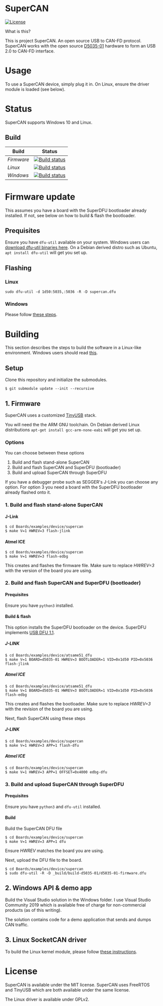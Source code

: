 # SuperCAN

[![License](https://img.shields.io/badge/license-MIT-brightgreen.svg)](https://opensource.org/licenses/MIT)

What is this?

This is project SuperCAN. An open source USB to CAN-FD protocol.
SuperCAN works with the open source [D5035-01](https://github.com/RudolphRiedel/USB_CAN-FD)
hardware to form an USB 2.0 to CAN-FD interface.

# Usage

To use a SuperCAN device, simply plug it in. On Linux, ensure the driver module is loaded (see below).

# Status

SuperCAN supports Windows 10 and Linux.


## Build

Build        | Status
------------ | -------------
*Firmware*   | [![Build status](https://ci.appveyor.com/api/projects/status/i398eskxl418rwf9?svg=true)](https://ci.appveyor.com/project/jgressmann/supercan-firmware)
*Linux*      | [![Build status](https://ci.appveyor.com/api/projects/status/knw9udgvlal4u3b0?svg=true)](https://ci.appveyor.com/project/jgressmann/supercan-linux)
*Windows*    | [![Build status](https://ci.appveyor.com/api/projects/status/p25qholxtadg71ej?svg=true)](https://ci.appveyor.com/project/jgressmann/supercan-windows)

# Firmware update

This assumes you have a board with the SuperDFU bootloader already installed. If not, see below on how to build & flash the bootloader.

## Prequisites

Ensure you have `dfu-util` available on your system. Windows users can [download dfu-util binaries here](http://dfu-util.sourceforge.net/releases/). On a Debian derived distro such as Ubuntu, `apt install dfu-util` will get you set up.

## Flashing

### Linux

```
sudo dfu-util -d 1d50:5035,:5036 -R -D supercan.dfu
```

### Windows

Please follow [these steps](Windows/README.firmware.md).

# Building

This section describes the steps to build the software in a Linux-like environment. Windows users should read [this](Windows/README.building.md).

## Setup

Clone this repository and initialize the submodules.

```
$ git submodule update --init --recursive
```


## 1. Firmware

SuperCAN uses a customized [TinyUSB](https://github.com/hathach/tinyusb) stack.

You will need the the ARM GNU toolchain.
On Debian derived Linux distributions `apt-get install gcc-arm-none-eabi` will get you set up.

### Options

You can choose between these options

1. Build and flash stand-alone SuperCAN
2. Build and flash SuperCAN and SuperDFU (bootloader)
3. Build and upload SuperCAN through SuperDFU

If you have a debugger probe such as SEGGER's J-Link you can choose any option. For option 3 you need a board with the SuperDFU bootloader already flashed onto it.

### 1. Build and flash stand-alone SuperCAN

#### J-Link
```
$ cd Boards/examples/device/supercan
$ make V=1 HWREV=3 flash-jlink
```

#### Atmel ICE
```
$ cd Boards/examples/device/supercan
$ make V=1 HWREV=3 flash-edbg
```



This creates and flashes the firmware file. Make sure to replace _HWREV=3_ with the version of the board you are using.

### 2. Build and flash SuperCAN and SuperDFU (bootloader)

#### Prequisites

Ensure you have `python3` installed.

#### Build & flash

This option installs the SuperDFU  bootloader on the device. SuperDFU implements [USB DFU 1.1](https://usb.org/sites/default/files/DFU_1.1.pdf).

##### J-LINK

```
$ cd Boards/examples/device/atsame51_dfu
$ make V=1 BOARD=d5035-01 HWREV=3 BOOTLOADER=1 VID=0x1d50 PID=0x5036 flash-jlink
```

##### Atmel ICE

```
$ cd Boards/examples/device/atsame51_dfu
$ make V=1 BOARD=d5035-01 HWREV=3 BOOTLOADER=1 VID=0x1d50 PID=0x5036 flash-edbg
```

This creates and flashes the bootloader. Make sure to replace _HWREV=3_ with the revision of the board you are using.

Next, flash SuperCAN using these steps

##### J-LINK

```
$ cd Boards/examples/device/supercan
$ make V=1 HWREV=3 APP=1 flash-dfu
```


##### Atmel ICE

```
$ cd Boards/examples/device/supercan
$ make V=1 HWREV=3 APP=1 OFFSET=0x4000 edbg-dfu
```
### 3. Build and upload SuperCAN through SuperDFU

#### Prequisites

Ensure you have `python3` and `dfu-util` installed.

#### Build

Build the SuperCAN DFU file

```
$ cd Boards/examples/device/supercan
$ make V=1 HWREV=3 APP=1 dfu
```

Ensure _HWREV_ matches the board you are using.

Next, upload the DFU file to the board.
```
$ cd Boards/examples/device/supercan
$ sudo dfu-util -R -D _build/build-d5035-01/d5035-01-firmware.dfu
```

## 2. Windows API & demo app

Build the Visual Studio solution in the Windows folder. I use Visual Studio Community 2019 which is available free of charge for non-commercial products (as of this writing).

The solution contains code for a demo application that sends and dumps CAN traffic.

## 3. Linux SocketCAN driver

To build the Linux kernel module, please follow [these instructions](Linux/README.md).




# License

SuperCAN is available under the MIT license. SuperCAN uses FreeRTOS and TinyUSB which are both available under the same license.

The Linux driver is available under GPLv2.
